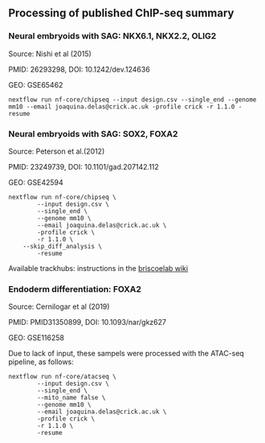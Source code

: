 
## Processing of published ChIP-seq summary

### Neural embryoids with SAG: NKX6.1, NKX2.2, OLIG2

Source: Nishi et al (2015) 

PMID: 26293298, DOI: 10.1242/dev.124636

GEO: GSE65462

`nextflow run nf-core/chipseq --input design.csv --single_end --genome mm10 --email joaquina.delas@crick.ac.uk -profile crick -r 1.1.0 -resume`

### Neural embryoids with SAG: SOX2, FOXA2

Source: Peterson et al.(2012) 

PMID: 23249739, DOI: 10.1101/gad.207142.112

GEO: GSE42594

```
nextflow run nf-core/chipseq \
        --input design.csv \
        --single_end \
        --genome mm10 \
        --email joaquina.delas@crick.ac.uk \
        -profile crick \
        -r 1.1.0 \
	--skip_diff_analysis \
        -resume
``` 

Available trackhubs: instructions in the [briscoelab wiki](https://briscoelab.github.io/wiki/BriscoeLab_trackhubs.html)


### Endoderm differentiation: FOXA2

Source: Cernilogar et al (2019)

PMID: PMID31350899, DOI: 10.1093/nar/gkz627

GEO: GSE116258

Due to lack of input, these sampels were processed with the ATAC-seq pipeline, as follows:

```
nextflow run nf-core/atacseq \
        --input design.csv \
        --single_end \
        --mito_name false \
        --genome mm10 \
        --email joaquina.delas@crick.ac.uk \
        -profile crick \
        -r 1.1.0 \
        -resume
```

